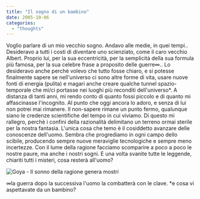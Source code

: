 ```yaml
---
title: "Il sogno di un bambino"
date: 2005-10-06
categories: 
  - "thoughts"
---
```


Voglio parlare di un mio vecchio sogno. Andavo alle medie, in quei tempi.. Desideravo a tutti i costi di diventare uno scienziato, come il caro vecchio Albert. Proprio lui, per la sua eccentricità, per la semplicità della sua formula più famosa, per la sua celebre frase a proposito delle guerre∞.. Lo desideravo anche perchè volevo che tutto fosse chiaro, e si potesse finalmente sapere se nell'universo ci sono altre forme di vita, usare nuove fonti di energia (pulita) e magari anche creare qualche tunnel spazio-temporale che mi/ci portasse nei luoghi più reconditi dell'universo\*. A distanza di tanti anni, mi rendo conto di quanto fossi piccolo e di quanto mi affascinasse l'incognito. Al punto che oggi ancora lo adoro, e senza di lui non potrei mai rimanere. Il non-sapere rimane un punto fermo, qualunque siano le credenze scientifiche del tempo in cui viviamo. Di questo mi rallegro, perchè i confini della razionalità delimitano un terreno ormai sterile per la nostra fantasia. L'unica cosa che temo è il cosiddetto avanzare delle conoscenze dell'uomo. Sembra che progrediamo in ogni campo dello scibile, producendo sempre nuove meraviglie tecnologiche e sempre meno incertezze. Con il lume della ragione facciamo scomparire a poco a poco le nostre paure, ma anche i nostri sogni. E una volta svanite tutte le leggende, chiariti tutti i misteri, cosa resterà all'uomo?

![Goya - Il sonno della ragione genera mostri](images/2BN.jpg)

∞la guerra dopo la successiva l'uomo la combatterà con le clave. \*e cosa vi aspettavate da un bambino?
